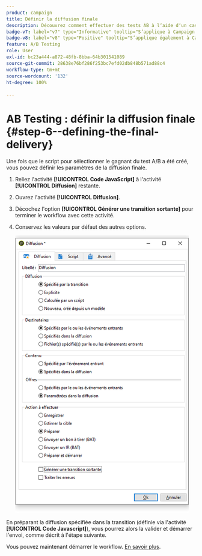 ```yaml
---
product: campaign
title: Définir la diffusion finale
description: Découvrez comment effectuer des tests AB à lʼaide dʼun cas dʼutilisation spécifique.
badge-v7: label="v7" type="Informative" tooltip="S’applique à Campaign Classic v7"
badge-v8: label="v8" type="Positive" tooltip="S’applique également à Campaign v8"
feature: A/B Testing
role: User
exl-id: bc23a444-a872-48fb-8bba-64b301541089
source-git-commit: 28638e76bf286f253bc7efd02db848b571ad88c4
workflow-type: tm+mt
source-wordcount: '132'
ht-degree: 100%

---
```


# AB Testing : définir la diffusion finale {#step-6--defining-the-final-delivery}

Une fois que le script pour sélectionner le gagnant du test A/B a été créé, vous pouvez définir les paramètres de la diffusion finale.

1. Reliez l&#39;activité **[!UICONTROL Code JavaScript]** à l&#39;activité **[!UICONTROL Diffusion]** restante.
1. Ouvrez l&#39;activité **[!UICONTROL Diffusion]**.
1. Décochez l&#39;option **[!UICONTROL Générer une transition sortante]** pour terminer le workflow avec cette activité.
1. Conservez les valeurs par défaut des autres options.

   ![](assets/ab_test_final_delivery.png)

En préparant la diffusion spécifiée dans la transition (définie via l&#39;activité **[!UICONTROL Code Javascript]**), vous pourrez alors la valider et démarrer l&#39;envoi, comme décrit à l&#39;étape suivante.

Vous pouvez maintenant démarrer le workflow. [En savoir plus](a-b-testing-uc-start-workflow.md).
